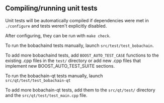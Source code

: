 Compiling/running unit tests
------------------------------------

Unit tests will be automatically compiled if dependencies were met in `./configure`
and tests weren't explicitly disabled.

After configuring, they can be run with `make check`.

To run the bobachaind tests manually, launch `src/test/test_bobachain`.

To add more bobachaind tests, add `BOOST_AUTO_TEST_CASE` functions to the existing
.cpp files in the `test/` directory or add new .cpp files that
implement new BOOST_AUTO_TEST_SUITE sections.

To run the bobachain-qt tests manually, launch `src/qt/test/test_bobachain-qt`

To add more bobachain-qt tests, add them to the `src/qt/test/` directory and
the `src/qt/test/test_main.cpp` file.

